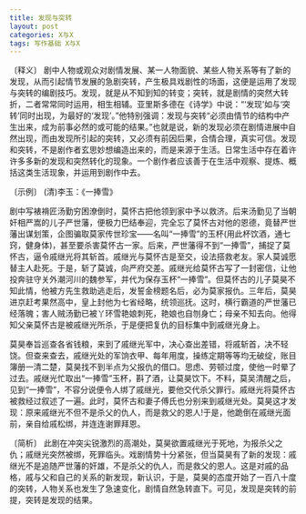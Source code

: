 ```yaml
---
title: 发现与突转
layout: post
categories: X与X
tags: 写作基础 X与X
---
```


〔释义〕 剧中人物或观众对剧情发展、某一人物面貌、某些人物关系等有了新的发现，从而引起情节发展的急剧突转，产生极具戏剧性的场面，这便是运用了发现与突转的编剧技巧。发现，就是从不知到知的转变；突转，就是剧情的突然大转折，二者常常同时运用，相生相辅。亚里斯多德在《诗学》中说：“‘发现’如与‘突转’同时出现，为最好的‘发现’。”他特别强调：发现与突转“必须由情节的结构中产生出来，成为前事必然的或可能的结果。”也就是说，新的发现必须在剧情进展中自然出现，而由发现所引起的突转，又必须有前因后果，合情合理，真实可信。发现和突转，不是剧作者玄思妙想编造出来的，而是来源于生活。日常生活中存在着许许多多新的发现和突然转化的现象。一个剧作者应该善于在生活中观察、提炼、概括这类生活现象，并运用到剧作中去。

〔示例〕 (清)李玉：《一捧雪》

剧中写裱褙匠汤勤穷困潦倒时，莫怀古把他领到家中予以救济。后来汤勤见了当朝奸相严嵩的儿子严世藩，便极力巴结奉迎，完全忘了莫怀古对他的恩德，竟替严世藩出谋划策，企图骗取莫家传世珍宝——名叫“一捧雪”的玉杯(用此杯饮酒，通七窍，健身体)，甚至要杀害莫怀古一家。后来，严世藩得不到“一捧雪”，捕捉了莫怀古，逼令戚继光将其斩首。戚继光与莫怀古是至交，设法搭救老友。家人莫诚愿替主人赴死。于是，斩了莫诚，向严府交差。戚继光给莫怀古写了一封密信，让他投奔驻守关外潮河川的魏参军，并代为保存玉杯“一捧雪”。但莫怀古的儿子莫昊不知此情，他被方先生救助逃走后，发誓金榜题名后，必为莫家报仇。三年后，莫昊进京赶考果然高中，皇上封他为七省经略，统领巡抚。这时，横行霸道的严世藩已经落魄；害人贼汤勤已被丫环雪艳娘刺死，艳娘也自刎身亡；母亲不知去向。他得知父亲莫怀古是被戚继光所杀，于是便把复仇的目标集中到戚继光身上。

莫昊奉旨巡查各省钱粮，来到了戚继光军中，决心查出差错，将戚斩首，决不轻饶。但查来查去，戚继光处的军饷衣甲、每年用度，操练定期等等均无破绽，账目簿册一清二楚，莫昊找不到半点为父报仇的借口。思虑、劳顿过度，使他一时晕了过去。戚继光忙取出“一捧雪”玉杯，斟了酒，让莫昊饮下。不料，莫吴清醒之后，见到“一捧雪”，不容分说便令人绑了戚继光，要他交代杀父罪行。戚继光将莫怀古被救经过叙述了一遍。此时，莫怀古和妻子傅氏也分别来到戚继光处。莫昊这才发现：原来戚继光不但不是杀父的仇人，而是救父的恩人!于是，他跪倒在戚继光面前，亲自给戚松绑，并连连谢罪拜恩。

〔简析〕 此剧在冲突尖锐激烈的高潮处，莫昊欲置戚继光于死地，为报杀父之仇；戚继光突然被绑，死罪临头。戏剧情势十分紧张，但当莫昊有了新的发现：戚继光不是追随严世藩的奸雄，不是杀父的仇人，而是救父的恩人。这是对戚的品格，戚与父和自己的关系的新发现，新认识，于是，莫昊的态度开始了一百八十度的突转，人物关系也发生了急速变化，剧情自然急转直下。可见，发现是突转的前提，突转是发现的结果。 